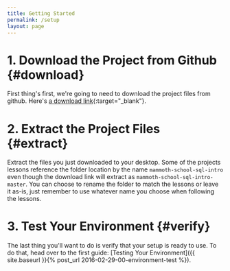 ```yaml
---
title: Getting Started
permalink: /setup
layout: page
---
```


# 1. Download the Project from Github {#download}
First thing's first, we're going to need to download the project files from github. Here's [a download link](https://github.com/pettyjamesm/mammoth-school-sql-intro/archive/master.zip){:target="_blank"}.

# 2. Extract the Project Files {#extract}
Extract the files you just downloaded to your desktop. Some of the projects lessons reference the folder location by the name `mammoth-school-sql-intro` even though the download link will extract as `mammoth-school-sql-intro-master`. You can choose to rename the folder to match the lessons or leave it as-is, just remember to use whatever name you choose when following the lessons.

# 3. Test Your Environment {#verify}
The last thing you'll want to do is verify that your setup is ready to use. To do that, head over to the first guide: [Testing Your Environment]({{ site.baseurl }}{% post_url 2016-02-29-00-environment-test %}).
